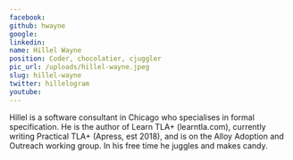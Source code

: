```yaml
---
facebook: 
github: hwayne
google: 
linkedin: 
name: Hillel Wayne
position: Coder, chocolatier, cjuggler
pic_url: /uploads/hillel-wayne.jpeg
slug: hillel-wayne
twitter: hillelogram
youtube: 
---
```

<p>Hillel is a software consultant in Chicago who specialises in formal specification. He is the author of Learn TLA+ (learntla.com), currently writing Practical TLA+ (Apress, est 2018), and is on the Alloy Adoption and Outreach working group. In his free time he juggles and makes candy.</p>

